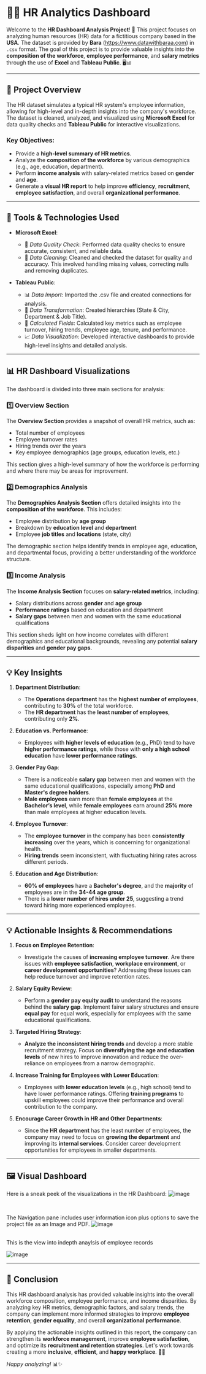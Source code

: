 # 🧑‍💼 HR Analytics Dashboard

Welcome to the **HR Dashboard Analysis Project**! 🎉 This project focuses on analyzing human resources (HR) data for a fictitious company based in the **USA**. The dataset is provided by **Bara** (https://www.datawithbaraa.com) in `.csv` format. The goal of this project is to provide valuable insights into the **composition of the workforce**, **employee performance**, and **salary metrics** through the use of **Excel** and **Tableau Public**. 🖥️📊


---

## 🚀 Project Overview

The HR dataset simulates a typical HR system's employee information, allowing for high-level and in-depth insights into the company's workforce. The dataset is cleaned, analyzed, and visualized using **Microsoft Excel** for data quality checks and **Tableau Public** for interactive visualizations.

### **Key Objectives**:
- Provide a **high-level summary of HR metrics**.
- Analyze the **composition of the workforce** by various demographics (e.g., age, education, department).
- Perform **income analysis** with salary-related metrics based on **gender** and **age**.
- Generate a **visual HR report** to help improve **efficiency**, **recruitment**, **employee satisfaction**, and overall **organizational performance**.

---

## 🔧 Tools & Technologies Used

- **Microsoft Excel**:  

  -  🧹 *Data Quality Check*: Performed data quality checks to ensure accurate, consistent, and reliable data.       
   - 🧹 *Data Cleaning*: Cleaned and checked the dataset for quality and accuracy.
         This involved handling missing values, correcting nulls  and removing duplicates.


- **Tableau Public**:  
  - 📊 *Data Import*: Imported the .csv file and created connections for analysis.
  - 🔄 *Data Transformation*: Created hierarchies (State & City, Department & Job Title).
  - 🧮 *Calculated Fields*: Calculated key metrics such as employee turnover, hiring trends, employee age, tenure, and performance.
  - 📈 *Data Visualization*: Developed interactive dashboards to provide high-level insights and detailed analysis.
  

---

## 📊 HR Dashboard Visualizations

The dashboard is divided into three main sections for analysis:

### 1️⃣ **Overview Section**
The **Overview Section** provides a snapshot of overall HR metrics, such as:
- Total number of employees
- Employee turnover rates
- Hiring trends over the years
- Key employee demographics (age groups, education levels, etc.)

This section gives a high-level summary of how the workforce is performing and where there may be areas for improvement.

### 2️⃣ **Demographics Analysis**
The **Demographics Analysis Section** offers detailed insights into the **composition of the workforce**. This includes:
- Employee distribution by **age group**
- Breakdown by **education level** and **department**
- Employee **job titles** and **locations** (state, city)

The demographic section helps identify trends in employee age, education, and departmental focus, providing a better understanding of the workforce structure.

### 3️⃣ **Income Analysis**
The **Income Analysis Section** focuses on **salary-related metrics**, including:
- Salary distributions across **gender** and **age group**
- **Performance ratings** based on education and department
- **Salary gaps** between men and women with the same educational qualifications

This section sheds light on how income correlates with different demographics and educational backgrounds, revealing any potential **salary disparities** and **gender pay gaps**.

---

## 💡 Key Insights

1. **Department Distribution**:
   - The **Operations department** has the **highest number of employees**, contributing to **30%** of the total workforce.  
   - The **HR department** has the **least number of employees**, contributing only **2%**.

2. **Education vs. Performance**:
   - Employees with **higher levels of education** (e.g., PhD) tend to have **higher performance ratings**, while those with **only a high school education** have **lower performance ratings**.

3. **Gender Pay Gap**:
   - There is a noticeable **salary gap** between men and women with the same educational qualifications, especially among **PhD** and **Master's degree holders**.  
   - **Male employees** earn more than **female employees** at the **Bachelor’s level**, while **female employees** earn around **25% more** than male employees at higher education levels.

4. **Employee Turnover**:
   - The **employee turnover** in the company has been **consistently increasing** over the years, which is concerning for organizational health.  
   - **Hiring trends** seem inconsistent, with fluctuating hiring rates across different periods.

5. **Education and Age Distribution**:
   - **60% of employees** have a **Bachelor's degree**, and the **majority** of employees are in the **34-44 age group**.  
   - There is a **lower number of hires under 25**, suggesting a trend toward hiring more experienced employees.

---

## 💡 Actionable Insights & Recommendations

1. **Focus on Employee Retention**:
   - Investigate the causes of **increasing employee turnover**. Are there issues with **employee satisfaction**, **workplace environment**, or **career development opportunities**? Addressing these issues can help reduce turnover and improve retention rates.

2. **Salary Equity Review**:
   - Perform a **gender pay equity audit** to understand the reasons behind the **salary gap**. Implement fairer salary structures and ensure **equal pay** for equal work, especially for employees with the same educational qualifications.

3. **Targeted Hiring Strategy**:
   - **Analyze the inconsistent hiring trends** and develop a more stable recruitment strategy. Focus on **diversifying the age and education levels** of new hires to improve innovation and reduce the over-reliance on employees from a narrow demographic.

4. **Increase Training for Employees with Lower Education**:
   - Employees with **lower education levels** (e.g., high school) tend to have lower performance ratings. Offering **training programs** to upskill employees could improve their performance and overall contribution to the company.

5. **Encourage Career Growth in HR and Other Departments**:
   - Since the **HR department** has the least number of employees, the company may need to focus on **growing the department** and improving its **internal services**. Consider career development opportunities for employees in smaller departments.

---

## 🖼️ Visual Dashboard

Here is a sneak peek of the visualizations in the HR Dashboard:
![image](https://github.com/user-attachments/assets/8bed74e5-6b0d-4476-8e2d-df9fabb2ebb7)

<br>

 The Navigation pane includes user information icon plus options to save the project file as an Image and PDF.
   ![image](https://github.com/user-attachments/assets/9a5e8e51-32c9-4817-a94f-29ef78489a34)

<br>
This is the view into indepth anaylsis of employee records
  
 ![image](https://github.com/user-attachments/assets/03e3167c-d1ff-4076-8e99-d968e16c4d27)



---

## 📝 Conclusion

This HR dashboard analysis has provided valuable insights into the overall workforce composition, employee performance, and income disparities. By analyzing key HR metrics, demographic factors, and salary trends, the company can implement more informed strategies to improve **employee retention**, **gender equality**, and overall **organizational performance**.

By applying the actionable insights outlined in this report, the company can strengthen its **workforce management**, improve **employee satisfaction**, and optimize its **recruitment and retention strategies**. Let's work towards creating a more **inclusive**, **efficient**, and **happy workplace**. 💼🌟

*Happy analyzing!* 📊✨
